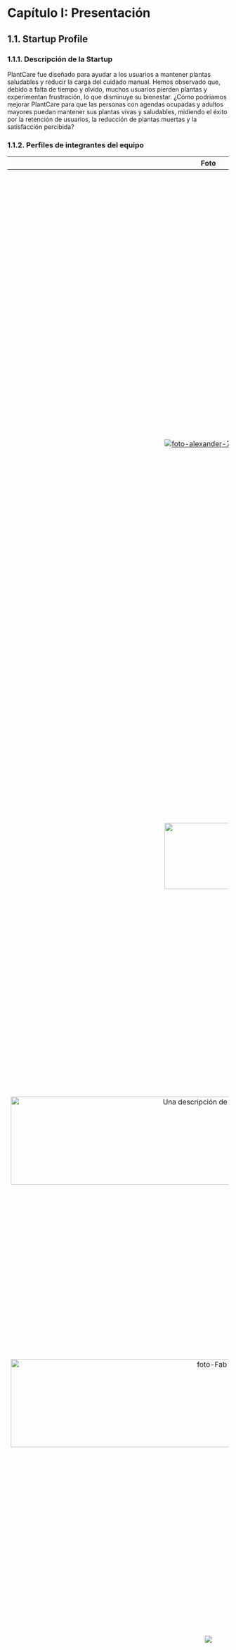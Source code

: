 # Capítulo I: Presentación

## 1.1. Startup Profile



### 1.1.1. Descripción de la Startup
PlantCare fue diseñado para ayudar a los usuarios a mantener plantas saludables y reducir la carga del cuidado manual. Hemos observado que, debido a falta de tiempo y olvido, muchos usuarios pierden plantas y experimentan frustración, lo que disminuye su bienestar. ¿Cómo podríamos mejorar PlantCare para que las personas con agendas ocupadas y adultos mayores puedan mantener sus plantas vivas y saludables, midiendo el éxito por la retención de usuarios, la reducción de plantas muertas y la satisfacción percibida?

### 1.1.2. Perfiles de integrantes del equipo
|           Foto                        |                                                                                                                                                                                                                                                                                                    Descripción                                                                                                                                                                                                                                                                                                    |
| :------------------------------------------------: | :---------------------------------------------------------------------------------------------------------------------------------------------------------------------------------------------------------------------------------------------------------------------------------------------------------------------------------------------------------------------------------------------------------------------------------------------------------------------------------------------------------------------------------------------------------------------------------------------------------------: |
| [![foto-alexander-797.jpg](https://i.postimg.cc/9Xw4d68h/foto-alexander-797.jpg)](https://postimg.cc/rzcFcP2n) |        **Cantoral Sedamano, Alexander Alberto - u20181b152** <br> Estudiante de Ingeniería de Software con sólidos conocimientos en programación de aplicaciones web, manejo intermedio de bases de datos con SQL y experiencia en el uso de herramientas tecnológicas de diversos rubros.<br>Destaco por mi capacidad para presentar y analizar información mediante Excel y Power BI, así como por mi participación activa en el desarrollo y despliegue de soluciones de software.<br>Además, cuento con habilidades versátiles en el uso de herramientas comunes para el trabajo universitario. En el ámbito de las habilidades blandas, me caracterizo por ser organizado, comprometido con la calidad de las entregas y por saber trabajar eficientemente en equipo.|
| <img src="https://github.com/user-attachments/assets/9895e794-a88f-4436-a332-8d5c8112f9cb" width="200" height="150"> |**Chirinos Zúñiga, Rodrigo - u202217804** <br> Tengo 21 años, soy estudiante de la carrera de Ingeniería de Software, considero que soy una persona responsable y de escucha activa. Estoy comprometido con mis compañeros en realizar un buen trabajo y así aprender todos en el proceso. También tengo conocimientos en programación en C++, HTML, CSS y JavaScript. |
|<img src="https://camo.githubusercontent.com/d34b65759d16b5c85591fadc923b8b4442d58713ffa5a8252ecf550f0d0bd1f0/68747470733a2f2f692e706f7374696d672e63632f375a5942676430522f646173646577712e706e6720" width="900" height="200" alt="Una descripción de la imagen">  |  **Casaverde De La Cruz, Ernesto David - u20221b657**   <br> Tengo 21 años, soy estudiante de la carrera de Ingeniería de Software, considero que soy una persona responsable y amable. Mis habilidades va desde la programacion frontd, backend,  c++, devops, redes, etc . adema cuento con habilidades estrategicas en la gestion de proyectos. estoy dispuesto a aprender nuevas tecnologias            |
|<img src="https://i.ibb.co/sdJhBW7V/foto-fab3.jpg" width="900" height="200" alt="foto-Fab">|**Reyes Trujillano, Fabian Alonso - u202218233**   <br> Tengo 20 años y soy estudiante de la carrera de ingenieria de software. Soy una persona segura de sí misma, capaz de tomar decisiones importantes y brindar ideas rápidas para solucionar un problema. Tengo conocimientos intermedios en C++, Python, HTML.
|<img src="https://github.com/user-attachments/assets/6e621406-9662-4f9f-964c-249eb7cb17a1">|**Zevallos Linares, Alessandro Netto - u202216035**   <br> Soy estudiante de Ingeniería de Software con un fuerte interés en el desarrollo de productos digitales y la tecnología. En mi tiempo libre, me gusta jugar videojuegos. También tengo un interés especial en la música, lo que me ayuda a equilibrar mi vida académica y personal.
|<img src="https://media.licdn.com/dms/image/v2/D4E03AQGLitWTY_J4wg/profile-displayphoto-scale_200_200/B4EZifs6LGGoAk-/0/1755026008199?e=2147483647&v=beta&t=Mo8d-bbGHkNjWSVkfmRZAmPnNvHCDET1ynOZKWdN8GI">|**Hurtado Palomino, Francisco Juan - u202117498**   <br> Soy un estudiente de ingenieria de Software, con un gusto personal hacia el desarrollo front-end, en los lenguajes de Vue.js, React y Astro5.0. Tengo habilidades sociales, por lo cual se me facilta conectar con mis compañeros.
|<img src="https://i.postimg.cc/bY2xjPqB/20230417-151127-001-1.jpg">|**Silva Morales, Renzo Cesar - u202117498**   <br> Tengo 20 años y soy estudiante de la carrera de Ingeniería de Software. Me considero una persona responsable, empática y siempre estoy dispuesto a ayudar a los demás. Tengo conocimientos en programación en Java, C# y Python.

## 1.2. Solution Profile

### 1.2.1 Antecedentes y problemática
Con la finalidad de poder conocer y comprender con mayor precisión las necesidades de nuestros usuarios, en este caso universitarios, hemos hecho un estudio por medio de la técnica 5w’s & 2H’s. Según el sitio web Rockcontent (2019) 5w’s & 2H’s es una de las metodologías de gestión empresarial más utilizadas. Puede aplicarse en muchos momentos, empresas y proyectos, ayuda a responder una serie de preguntas decisivas para hacer que las acciones de un negocio sean más estratégicas y precisas. Sin más preámbulos, por siguiente mostraremos la información que hemos logrado recopilar por medio de esta técnica.

| LAS 5W y 2H | Pregunta                                                | Descripción                                                                                                                                                                                                                                                                                                                                                                                                                                                                                                          |
| ----------- | ------------------------------------------------------- | -------------------------------------------------------------------------------------------------------------------------------------------------------------------------------------------------------------------------------------------------------------------------------------------------------------------------------------------------------------------------------------------------------------------------------------------------------------------------------------------------------------------- |
| What?        | ¿Cuál es el problema?           | Personas (ocupadas, aficionados con varias macetas, adultos mayores) no mantienen humedades óptimas en macetas por falta de tiempo, olvido, lo que provoca plantas estresadas/muertas, frustración y pérdida de bienestar.    |
| When?       | ¿Cuándo sucede el problema?  | Ocurre de forma recurrente: durante periodos de alta ocupación laboral (semanas laborales), viajes de fin de semana, temporadas cambiantes (verano/invierno)                                                       |
| Where?       | ¿Dónde sucede el problema?        |  En hogares urbanos, departamentos, oficinas; en espacios con varios contenedores donde es difícil llevar el control manual. |
| Why?      | ¿Por qué sucede el problema?    | Por combinación de: (1) falta de tiempo/distribución de actividades, (2) falta de recordatorios prácticos, (3) desconocimiento de necesidades particulares de cada especie. |
| Who?        | ¿Qué llevara a las personas a usar nuestro producto?  | - Valor percibido (evitar plantas muertas) + comodidad (notificaciones que indican qué y cuándo regar). <br> - Adultos mayores: apoyo para mantener independencia y ocupación terapéutica. <br> - Profesionales: ahorro de tiempo y tranquilidad; aficionados: optimizar salud de colecciones.  |
| How?        | ¿En qué condiciones los clientes usaran nuestro producto?   | Clientes usarán la app y sensores en entornos con conectividad, recibirán notificaciones push; usarán la solución completa con sensores. Uso en interiores y balcones.  |
| How Much?   | ¿Con qué frecuencia o en qué cantidad se utilizará nuestro producto? |  Frecuencia: check diario/semana de humedad (dependiendo de planta). Notificaciones por maceta típicamente 1–4 veces/mes según espécie y estación. Cantidad: usuarios básicos comienzan con 1–3 macetas; aficionados 5–20 macetas; la tarifa se ajusta por maceta adicional. |         

### 1.2.2 Lean UX Process.

#### 1.2.2.1. Lean UX Problem Statements.
__PlantCare__ fue diseñado para lograr que cualquier persona pueda mantener plantas saludables en su hogar con mínimo esfuerzo, obteniendo bienestar y tranquilidad.

Hemos observado que el producto IOT no está cumpliendo esta meta para personas ocupadas y personas amateur, lo cual está causando estrés por olvidar el riego, muerte de plantas y la consiguiente frustración y desistimiento de la jardinería doméstica en nuestro negocio.

¿Cómo podríamos mejorar __PlantCare__ para que nuestros clientes tengan más éxito basado en un aumento en la tasa de supervivencia de las plantas, una reducción del tiempo semanal dedicado al cuidado y un aumento en la sensación de tranquilidad reportada por los usuarios?
#### 1.2.2.2. Lean UX Assumptions.

Para desarrollar la aplicación PlantCare, partimos de varias suposiciones clave que guiarán nuestro proceso de diseño y desarrollo. Estas suposiciones están basadas en una comprensión inicial de las necesidades y problemas de nuestros usuarios objetivo, así como en los resultados esperados para el negocio. A medida que avanzamos en el desarrollo, estas suposiciones se validarán mediante pruebas y retroalimentación continua para asegurar que la solución propuesta cumpla con las expectativas y resuelva eficazmente los desafíos identificados.


**Features:**
- Sensores de humedad por maceta .
- Notificaciones push (alerta cuando regar).
- Perfiles de planta.
- Historial y gráficas de humedad / riegos.
- Gestión de múltiples macetas (agregar/editar).
- Planes y facturación: Básico (hasta 3 macetas), Premium (hasta 10), pago por maceta extra.

**Business Outcomes:**

Definimos nuestro éxito a través de los siguientes resultados medibles, que nos indicarán si estamos progresando hacia nuestra visión:

- Activación: ≥40% de los nuevos usuarios conectan al menos 1 maceta dentro de los primeros 7 días desde el registro.

- Retención: ≥25% de los usuarios que activaron una maceta regresan a la aplicación y realizan al menos una acción significativa (ej: revisar estado, registrar un riego, consultar el historial) 30 días después de su primer uso.

- Monetización: Una tasa de conversión a un plan de suscripción de pago (Premium o compra de maceta extra) de entre el 3% y el 7% en un período de 90 días tras el registro.

- Calidad: Mantener el porcentaje de falsas alertas (notificaciones de riego enviadas incorrectamente cuando el sensor indica que la planta no lo necesita) por debajo del <10% del total de alertas generadas, con el objetivo de preservar la confianza del usuario y sostener la retención.

**Users:**
- **Segmento 1 – Personas ocupadas (departamentos/oficinas):** profesionales con jornada completa, viven en departamentos, suelen tener 1–5 plantas decorativas. Buscan soluciones que requieran poco mantenimiento y ofrezcan tranquilidad.

- **Segmento 2 – Aficionados amateurs:** personas con más plantas (5–20), desean optimizar salud de sus colecciones, les interesa las recomendaciones para diferentes especies.

**User Outcomes & Benefits:**

Nuestro producto está diseñado para entregar los siguientes beneficios fundamentales a nuestros usuarios:

- Tranquilidad y Paz Mental: Eliminar el estrés y la ansiedad de olvidarse de regar las plantas. Los usuarios confían en que PlantCare les avisará a tiempo, permitiéndoles desconectar de la preocupación constante.

- Plantas Más Saludables y Menos Pérdidas: Lograr un mayor porcentaje de supervivencia y un mejor estado de salud general de sus plantas, reduciendo la frustración y el costo asociado a tener que reemplazarlas.

- Ahorro de Tiempo y Esfuerzo: Liberar al usuario de la carga de tener que revisar manualmente la humedad de la tierra de cada maceta de forma constante, automatizando el monitoreo.

- Aprendizaje y Mejora Continua: Empoderar a los usuarios con conocimientos sobre las necesidades específicas de cada planta, permitiéndoles convertirse en mejores cuidadores con el tiempo a través de recomendaciones e insights basados en datos.

**User Assumptions:**

- **¿Quién es el usuario?** Segmento 1: Personas ocupadas (25-55 años) que viven en departamentos u oficinas.
Segmento 2: Aficionados amateurs (55+ años) con más plantas y interés en optimizar su cuidado.


- **¿Dónde encaja la aplicación en su vida?** Encaja como una herramienta de apoyo en su rutina diaria/semanal en el hogar. La consultan para ver el estado de las plantas y confían en sus notificaciones para actuar. Para el Segmento 2, también es una herramienta de aprendizaje.

- **¿Qué problemas tienen nuestros usuarios y como se puede resolver?** Resuelve el problema principal del olvido y la falta de tiempo para regar (Segmento 1). También soluciona la falta de conocimiento sobre las necesidades específicas de cada tipo de planta y la gestión de múltiples plantas (Segmento 2).

- **¿Dónde y cuándo es usada nuestra aplicación?**  Se usa predominantemente en el hogar. Las notificaciones se reciben y actúan durante las mañanas, tardes y fines de semana. La aplicación se consulta de forma rápida para ver estados. El Segmento 2 puede usarla con más frecuencia para revisar historiales y gráficas.

- **¿Qué características son importantes?** Para el Segmento 1: Notificaciones push precisas y facilidad de configuración. Para el Segmento 2: Perfiles de planta, historial y gráficas de humedad/riegos, y gestión de múltiples macetas.
 Para ambos: Fiabilidad y precisión de los sensores.

- **¿Cómo debe verse nuestra aplicación y como debe comportarse?** Debe tener una interfaz de usuario (UI) limpia, minimalista y mobile-first. Su comportamiento debe ser discreto (notificaciones solo cuando es necesario) y confiable. Para el Segmento 2, la UI debe permitir un acceso rápido a datos históricos.



**Business Assumptions**
- Creo que mis clientes tienen la necesidad de mantener sus plantas vivas y saludables sin que les consuma mucho tiempo o les genere estrés.

- Estas necesidades se pueden resolver con un sistema de sensores de humedad económicos, conectados a una aplicación que envíe notificaciones inteligentes y personalizadas por tipo de planta.

- Mis clientes iniciales son (o serán) profesionales ocupados de 25-55 años que viven en departamentos (Segmento 1) y adultos mayores de 55+ años aficionados a las plantas (Segmento 2).

- El valor principal que un cliente quiere obtener de mi servicio es tranquilidad y confianza de que sus plantas están siendo cuidadas correctamente.

- El cliente también puede obtener estos beneficios adicionales aprendizaje sobre el cuidado de plantas, ahorro de tiempo y dinero al no tener que reemplazar plantas muertas.

- Adquiriré a la mayoría de mis clientes a través de marketing digital (redes sociales, blogs de jardinería) y boca a boca entre comunidades de entusiastas.

- Ganaré dinero ofreciendo planes de suscripción: Básico (hasta 3 macetas), Premium (hasta 10) y un cargo adicional por maceta extra más allá de eso.

- Mi competencia principal en el mercado será aplicaciones de recordatorio genéricas, sensores de humedad de otras marcas y métodos tradicionales de cuidado.

- Les venceremos debido a una experiencia integrada y sencilla (hardware + software), notificaciones más inteligentes basadas en perfiles de planta específicos y un modelo de precios claro.

- Mi mayor riesgo de producto es que los sensores fallen o generen falsas alertas (>10%), lo que llevaría a la pérdida de confianza del usuario y a un abandono del servicio.

- Resolveremos esto a través de un riguroso control de calidad del hardware, algoritmos de calibración y una fácil reposición de sensores defectuosos.

#### 1.2.2.3. Lean UX Hypothesis Statements.
Para asegurar que nuestra solución esté alineada con las necesidades y expectativas de nuestros usuarios, hemos formulado las siguientes hipótesis utilizando el enfoque Lean UX. Este enfoque nos permitirá validar nuestras suposiciones a través de iteraciones constantes y ajustes basados en el feedback de los usuarios


- **Creemos que** implementar notificaciones push basadas en la humedad real del suelo  
**para** personas ocupadas (Segmento 1)  
**lograremos** brindarles tranquilidad y reducir la muerte de sus plantas.  
**Sabremos que somos exitosos cuando** el ≥40% de los usuarios active al menos una maceta en la primera semana y el ≥60% de las notificaciones sean actuadas en un plazo de 24 horas.



- **Creemos que** comunicar mensajes de marketing que destacan el "ahorro de tiempo" y la "tranquilidad"  
**para** profesionales ocupados (Segmento 1)  
**lograremos** aumentar significativamente su interés en probar la aplicación.  
**Sabremos que somos exitosos cuando** los anuncios con estos mensajes logren un CTR ≥20% mayor que los anuncios con mensajes genéricos.



- **Creemos que** ofrecer un plan Premium que incluya historial detallado, gráficas y perfiles personalizados por especie  
**para** aficionados amateurs con más de 5 plantas (Segmento 2)  
**lograremos** monetizar su deseo de optimizar el cuidado de su colección.  
**Sabremos que somos exitosos cuando** ≥10% de los usuarios de este segmento con más de 5 macetas se conviertan al plan Premium dentro de los primeros 60 días de uso.

#### 1.2.2.4. Lean UX Canvas.
<table border="1" cellpadding="10" cellspacing="0">
    <tr>
        <td><strong>Lean UX Canvas</strong></td>
        <td><strong>Fecha:</strong> 05/09/2025</td>
        <td><strong>Primera Iteración</strong></td>
    </tr>
    <tr>
        <td>
            <strong>Business Problem</strong><br>
            Muchas personas (profesionales ocupados, aficionados con colecciones y adultos mayores con limitaciones) olvidan o no pueden mantener niveles de humedad óptimos en sus macetas. Resultado: plantas estresadas o muertas, frustración y pérdida de bienestar estético/psicológico. Necesitamos una solución sencilla y accesible que automatice el monitoreo y genere recordatorios fiables.
        </td>
        <td>
            <strong>Solutions</strong><br>
            - Kit IoT con sensor de humedad por maceta.<br> 
            - App móvil con notificaciones push cuando la humedad cae bajo umbrales.<br> 
            - Perfiles de planta.<br> 
            - Historial básico.<br> 
            - Gestión de macetas.
        </td>
        <td>
            <strong>Business Outcomes</strong><br>
            - Activación: ≥40% conectan ≥1 maceta en la primera semana.<br> 
            - Retención: 30-day retention ≥25%.<br> 
            - Monetización: 3–7% conversión a suscripción en 90 días.<br> 
            - Calidad: reducir falsas alertas <10% para mejorar retención.
        </td>
    </tr>
    <tr>
        <td>
            <strong>Users</strong><br>
            - <strong>Segmento 1 – Personas ocupadas (departamentos/oficinas):</strong>  profesionales con jornada completa, viven en departamentos, suelen tener 1–5 plantas decorativas. Buscan soluciones que requieran poco mantenimiento y ofrezcan tranquilidad. <br>
            - <strong>Segmento 2 – Aficionados amateurs:</strong> personas con más plantas (5–20), desean optimizar salud de sus colecciones, les interesa las recomendaciones para diferentes especies.
        </td>
        <td>
            <strong>Hypotheses</strong><br>
            - Creemos que las notificaciones push fiables sobre la humedad reducirán los olvidos de riego y aumentarán la satisfacción de los usuarios. Sabremos si ≥60% de las notificaciones resultan en una acción de riego (autorreporte o confirmación) y el NPS asociado a la funcionalidad es >30. cuando entreguemos notificaciones push fiables cuando la humedad de la maceta caiga por debajo del umbral recomendado. <br> 
            Creemos que comunicar claramente el ahorro de tiempo y la reducción del riesgo de perder plantas aumentará la intención de compra  Sabremos si el CTR dirigidas a personas ocupadas supera al grupo control en ≥20%. cuando  usemos mensajes creativos orientados a “ahorro de tiempo” y tranquilidad frente a un mensaje genérico. <br> 
            Creemos que aficionados con >5 macetas estarán dispuestos a pagar por historial y perfiles personalizados. Sabremos si ≥20% de los usuarios con más de 5 macetas se convierten a Premium cuando estas funciones estén disponibles. cuando ofrezcamos ajustes finos en Premium.
        </td>
        <td>
            <strong>User Outcomes & Benefits</strong><br>
            - Tranquilidad (no olvidar regar).<br>
            - Menos plantas muertas / mejor salud de plantas.<br>
            - Ahorro de tiempo (no controlar manualmente).<br>
            - Aprendizaje gradual (recomendaciones que mejoran - cuidado).
        </td>
    </tr>
    <tr>
        <td>
            <strong>What's the most important thing we need to learn first?</strong><br>
            Si los usuarios realmente actúan sobre las notificaciones y perciben suficiente valor y si hay voluntad de pagar por esa comodidad.
        </td>
        <td colspan="2">
            <strong>What's the least amount of work we need to do to learn the next most important?</strong><br>
            Ejecutar un experimento mínimo:<br> 
            1) Landing page + oferta pre-order para medir interés y willingness-to-pay;<br> 
            2) Contar con ~20 usuarios por 4 semanas para validar que las alertas generan acción; <br>
            3) Prototipo y notificaciones para tests moderados (8–12 sesiones).<br> 
            Estos tres pasos requieren bajo coste y entregan la evidencia clave para decidir invertir en hardware.
        </td>
    </tr>
</table>

## 1.3. Segmentos objetivos

Para asegurar el éxito de PlantCare, hemos identificado dos segmentos clave que serán el foco principal de nuestras estrategias de desarrollo y marketing. Estos segmentos representan a nuestros usuarios ideales y nos permitirán adaptar nuestras funcionalidades y servicios a sus necesidades específicas, maximizando así el impacto de la plataforma.

- **Segmento 1 – Personas ocupadas (departamentos/oficinas):** profesionales con jornada completa, viven en departamentos, suelen tener 1–5 plantas decorativas. Buscan soluciones que requieran poco mantenimiento y ofrezcan tranquilidad.

- **Segmento 2 – Aficionados:** personas con más plantas (5–20), desean optimizar salud de sus colecciones, les interesa las recomendaciones para diferentes especies.

